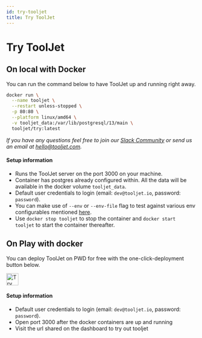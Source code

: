 ```yaml
---
id: try-tooljet
title: Try ToolJet
---
```


# Try ToolJet
## On local with Docker

You can run the command below to have ToolJet up and running right away.

```bash
docker run \
  --name tooljet \
  --restart unless-stopped \
  -p 80:80 \
  --platform linux/amd64 \
  -v tooljet_data:/var/lib/postgresql/13/main \
  tooljet/try:latest
```

*If you have any questions feel free to join our [Slack Community](https://tooljet.com/slack) or send us an email at hello@tooljet.com.*

#### Setup information

- Runs the ToolJet server on the port 3000 on your machine.
- Container has postgres already configured within. All the data will be available in the docker volume `tooljet_data`.
- Default user credentials to login (email: `dev@tooljet.io`, password: `password`).
- You can make use of `--env` or `--env-file` flag to test against various env configurables mentioned [here](https://docs.tooljet.com/docs/setup/env-vars).
- Use `docker stop tooljet` to stop the container and `docker start tooljet` to start the container thereafter.

## On Play with docker

You can deploy ToolJet on PWD for free with the one-click-deployment button below.

  <a href="https://labs.play-with-docker.com/?stack=https://raw.githubusercontent.com/ToolJet/ToolJet/main/deploy/docker/play-with-docker.yml">
    <img src="https://raw.githubusercontent.com/play-with-docker/stacks/master/assets/images/button.png" alt="Try in PWD" height="32"/>
  </a>

#### Setup information

- Default user credentials to login (email: `dev@tooljet.io`, password: `password`).
- Open port 3000 after the docker containers are up and running
- Visit the url shared on the dashboard to try out tooljet
